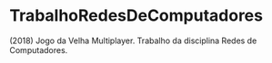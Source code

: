 # TrabalhoRedesDeComputadores
(2018) Jogo da Velha Multiplayer. Trabalho da disciplina Redes de Computadores.
